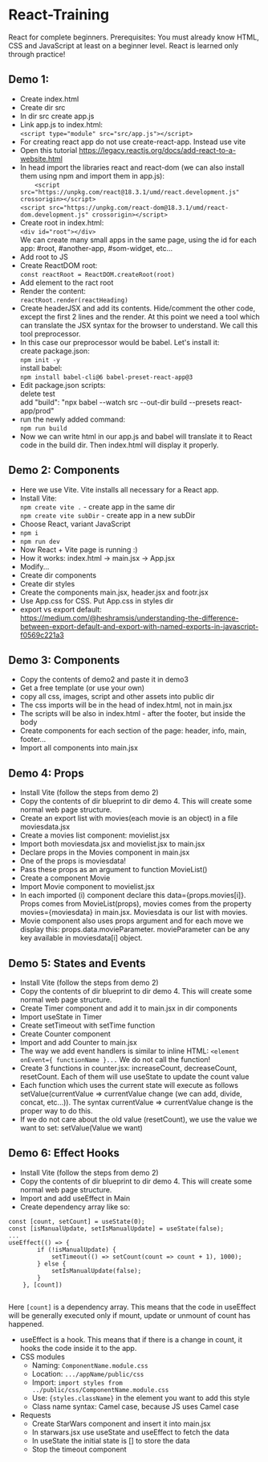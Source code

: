 # React-Training
React for complete beginners. Prerequisites: You must already know HTML, CSS and JavaScript at least on a beginner level. React is learned only through practice!
## Demo 1:
- Create index.html
- Create dir src
- In dir src create app.js
- Link app.js to index.html:  
`<script type="module" src="src/app.js"></script>`  
- For creating react app do not use create-react-app. Instead use vite
- Open this tutorial https://legacy.reactjs.org/docs/add-react-to-a-website.html  
- In head import the libraries react and react-dom (we can also install them using npm and import them in app.js):   
`    <script src="https://unpkg.com/react@18.3.1/umd/react.development.js" crossorigin></script>`  
    `<script src="https://unpkg.com/react-dom@18.3.1/umd/react-dom.development.js" crossorigin></script>`  
- Create root in index.html:  
`<div id="root"></div>`  
We can create many small apps in the same page, using the id for each app: #root, #another-app, #som-widget, etc...
 - Add root to JS
 - Create ReactDOM root:  
 `const reactRoot = ReactDOM.createRoot(root)`  
 - Add element to the ract root
 - Render the content:  
 `reactRoot.render(reactHeading)`  
 - Create headerJSX and add its contents. Hide/comment the other code, except the first 2 lines and the render. At this point we need a tool
 which can translate the JSX syntax for the browser to understand. We call this tool preprocessor.   
 - In this case our preprocessor would be babel. Let's install it:   
 create package.json:   
 `npm init -y`  
 install babel:  
 `npm install babel-cli@6 babel-preset-react-app@3`  
 - Edit package.json scripts:  
 delete test  
add "build": "npx babel --watch src --out-dir build --presets react-app/prod"  
- run the newly added command:  
`npm run build`  
- Now we can write html in our app.js and babel will translate it to React code in the build dir. Then index.html will display it properly.  

## Demo 2: Components
- Here we use Vite. Vite installs all necessary for a React app.
- Install Vite:  
`npm create vite .`  - create app in the same dir  
`npm create vite subDir`  - create app in a new subDir  
- Choose React, variant JavaScript
- `npm i`  
- `npm run dev`  
- Now React + Vite page is running :) 
- How it works: index.html -> main.jsx -> App.jsx
- Modify...
- Create dir components  
- Create dir styles  
- Create the components main.jsx, header.jsx and footr.jsx
- Use App.css for CSS. Put App.css in styles dir
- export vs export default:  https://medium.com/@heshramsis/understanding-the-difference-between-export-default-and-export-with-named-exports-in-javascript-f0569c221a3  

## Demo 3: Components
- Copy the contents of demo2 and paste it in demo3  
- Get a free template (or use your own)  
- copy all css, images, script and other assets into public dir  
- The css imports will be in the head of index.html, not in main.jsx  
- The scripts will be also in index.html - after the footer, but inside the body  
- Create components for each section of the page: header, info, main, footer...  
- Import all components into main.jsx  

## Demo 4: Props
- Install Vite (follow the steps from demo 2)  
- Copy the contents of dir blueprint to dir demo 4. This will create some normal web page structure. 
- Create an export list with movies(each movie is an object) in a file moviesdata.jsx  
- Create a movies list component: movielist.jsx  
- Import both moviesdata.jsx and movielist.jsx to main.jsx
- Declare props in the Movies component in main.jsx
- One of the props is moviesdata!
- Pass these props as an argument to function MovieList()
- Create a component Movie
- Import Movie component to movielist.jsx
- In each imported (i) component declare this data={props.movies[i]}. Props comes from MovieList(props), movies comes from the property movies={moviesdata} in main.jsx. Moviesdata is our list with movies.
 - Movie component also uses props argument and for each move we display this: props.data.movieParameter. movieParameter can be any key available in moviesdata[i] object. 

 ## Demo 5: States and Events
- Install Vite (follow the steps from demo 2)  
- Copy the contents of dir blueprint to dir demo 4. This will create some normal web page structure. 
- Create Timer component and add it to main.jsx in dir components
- Import useState in Timer
- Create setTimeout with setTime function 
- Create Counter component
- Import and add Counter to main.jsx 
- The way we add event handlers is similar to inline HTML: `<element onEvent={ functionName }...` We do not call the function!
- Create 3 functions in counter.jsx: increaseCount, decreaseCount, resetCount. Each of them will use useState to update the count value
- Each function which uses the current state will execute as follows setValue(currentValue => currentValue change (we can add, divide, concat, etc...)). The syntax currentValue => currentValue change is the proper way to do this.
- If we do not care about the old value (resetCount), we use the value we want to set: setValue(Value we want)

## Demo 6: Effect Hooks
- Install Vite (follow the steps from demo 2)  
- Copy the contents of dir blueprint to dir demo 4. This will create some normal web page structure. 
- Import and add useEffect in Main
- Create dependency array like so:  

```
const [count, setCount] = useState(0);
const [isManualUpdate, setIsManualUpdate] = useState(false);
...
useEffect(() => {  
        if (!isManualUpdate) {
            setTimeout(() => setCount(count => count + 1), 1000);
        } else {
            setIsManualUpdate(false);
        }        
    }, [count])
    
```
Here `[count]` is a dependency array. This means that the code in useEffect will be generally executed only if mount, update or unmount of count has happened. 
- useEffect is a hook. This means that if there is a change in count, it hooks the code inside it to the app.
- CSS modules
  - Naming: `ComponentName.module.css`
  - Location: `.../appName/public/css`
  - Import: `import styles from ../public/css/ComponentName.module.css`
  - Use: `{styles.className}` in the element you want to add this style
  - Class name syntax: Camel case, because JS uses Camel case
- Requests
  - Create StarWars component and insert it into main.jsx
  - In starwars.jsx use useState and useEffect to fetch the data
  - In useState the initial state is [] to store the data
  - Stop the timeout component



 

